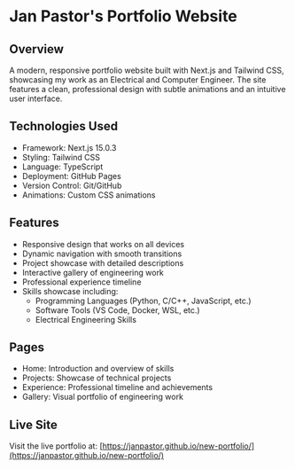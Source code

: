 # Jan Pastor's Portfolio Website

## Overview
A modern, responsive portfolio website built with Next.js and Tailwind CSS, showcasing my work as an Electrical and Computer Engineer. The site features a clean, professional design with subtle animations and an intuitive user interface.

## Technologies Used
- Framework: Next.js 15.0.3
- Styling: Tailwind CSS
- Language: TypeScript
- Deployment: GitHub Pages
- Version Control: Git/GitHub
- Animations: Custom CSS animations

## Features
- Responsive design that works on all devices
- Dynamic navigation with smooth transitions
- Project showcase with detailed descriptions
- Interactive gallery of engineering work
- Professional experience timeline
- Skills showcase including:
  - Programming Languages (Python, C/C++, JavaScript, etc.)
  - Software Tools (VS Code, Docker, WSL, etc.)
  - Electrical Engineering Skills

## Pages
- Home: Introduction and overview of skills
- Projects: Showcase of technical projects
- Experience: Professional timeline and achievements
- Gallery: Visual portfolio of engineering work

## Live Site
Visit the live portfolio at: [https://janpastor.github.io/new-portfolio/](https://janpastor.github.io/new-portfolio/)
